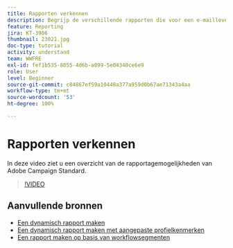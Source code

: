 ```yaml
---
title: Rapporten verkennen
description: Begrijp de verschillende rapporten die voor een e-maillevering beschikbaar zijn.
feature: Reporting
jira: KT-3906
thumbnail: 23021.jpg
doc-type: tutorial
activity: understand
team: WWFRE
exl-id: fef1b535-8055-4d6b-a099-5e04340ce6e9
role: User
level: Beginner
source-git-commit: c84867ef59a10448a377a959d0b67ae71343a4aa
workflow-type: tm+mt
source-wordcount: '53'
ht-degree: 100%

---
```


# Rapporten verkennen

In deze video ziet u een overzicht van de rapportagemogelijkheden van Adobe Campaign Standard.

>[!VIDEO](https://video.tv.adobe.com/v/23021?quality=12&learn=on)

## Aanvullende bronnen

* [Een dynamisch rapport maken](/help/reporting/creating-a-dynamic-report.md)
* [Een dynamisch rapport maken met aangepaste profielkenmerken](/help/reporting/custom-profile-attributes-dynamic-reports.md)
* [Een rapport maken op basis van workflowsegmenten](/help/reporting/report-on-workflow-segments.md)
